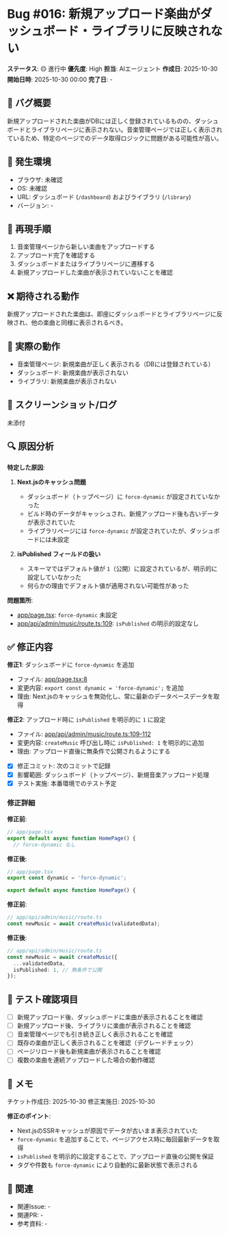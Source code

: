 # Bug #016: 新規アップロード楽曲がダッシュボード・ライブラリに反映されない

**ステータス**: 🟡 進行中
**優先度**: High
**担当**: AIエージェント
**作成日**: 2025-10-30
**開始日時**: 2025-10-30 00:00
**完了日**: -

## 🐛 バグ概要

新規アップロードされた楽曲がDBには正しく登録されているものの、ダッシュボードとライブラリページに表示されない。音楽管理ページでは正しく表示されているため、特定のページでのデータ取得ロジックに問題がある可能性が高い。

## 📍 発生環境

- ブラウザ: 未確認
- OS: 未確認
- URL: ダッシュボード (`/dashboard`) およびライブラリ (`/library`)
- バージョン: -

## 🔄 再現手順

1. 音楽管理ページから新しい楽曲をアップロードする
2. アップロード完了を確認する
3. ダッシュボードまたはライブラリページに遷移する
4. 新規アップロードした楽曲が表示されていないことを確認

## ❌ 期待される動作

新規アップロードされた楽曲は、即座にダッシュボードとライブラリページに反映され、他の楽曲と同様に表示されるべき。

## 🚨 実際の動作

- 音楽管理ページ: 新規楽曲が正しく表示される（DBには登録されている）
- ダッシュボード: 新規楽曲が表示されない
- ライブラリ: 新規楽曲が表示されない

## 📸 スクリーンショット/ログ

未添付

## 🔍 原因分析

**特定した原因**:

1. **Next.jsのキャッシュ問題**
   - ダッシュボード（トップページ）に `force-dynamic` が設定されていなかった
   - ビルド時のデータがキャッシュされ、新規アップロード後も古いデータが表示されていた
   - ライブラリページには `force-dynamic` が設定されていたが、ダッシュボードには未設定

2. **isPublished フィールドの扱い**
   - スキーマではデフォルト値が `1`（公開）に設定されているが、明示的に設定していなかった
   - 何らかの理由でデフォルト値が適用されない可能性があった

**問題箇所**:
- [app/page.tsx](app/page.tsx): `force-dynamic` 未設定
- [app/api/admin/music/route.ts:109](app/api/admin/music/route.ts#L109): `isPublished` の明示的設定なし

## ✅ 修正内容

**修正1**: ダッシュボードに `force-dynamic` を追加
- ファイル: [app/page.tsx:8](app/page.tsx#L8)
- 変更内容: `export const dynamic = 'force-dynamic';` を追加
- 理由: Next.jsのキャッシュを無効化し、常に最新のデータベースデータを取得

**修正2**: アップロード時に `isPublished` を明示的に `1` に設定
- ファイル: [app/api/admin/music/route.ts:109-112](app/api/admin/music/route.ts#L109-L112)
- 変更内容: `createMusic` 呼び出し時に `isPublished: 1` を明示的に追加
- 理由: アップロード直後に無条件で公開されるようにする

- [x] 修正コミット: 次のコミットで記録
- [x] 影響範囲: ダッシュボード（トップページ）、新規音楽アップロード処理
- [x] テスト実施: 本番環境でのテスト予定

### 修正詳細

**修正前**:
```typescript
// app/page.tsx
export default async function HomePage() {
  // force-dynamic なし
```

**修正後**:
```typescript
// app/page.tsx
export const dynamic = 'force-dynamic';

export default async function HomePage() {
```

**修正前**:
```typescript
// app/api/admin/music/route.ts
const newMusic = await createMusic(validatedData);
```

**修正後**:
```typescript
// app/api/admin/music/route.ts
const newMusic = await createMusic({
  ...validatedData,
  isPublished: 1, // 無条件で公開
});
```

## 🧪 テスト確認項目

- [ ] 新規アップロード後、ダッシュボードに楽曲が表示されることを確認
- [ ] 新規アップロード後、ライブラリに楽曲が表示されることを確認
- [ ] 音楽管理ページでも引き続き正しく表示されることを確認
- [ ] 既存の楽曲が正しく表示されることを確認（デグレードチェック）
- [ ] ページリロード後も新規楽曲が表示されることを確認
- [ ] 複数の楽曲を連続アップロードした場合の動作確認

## 📝 メモ

チケット作成日: 2025-10-30
修正実施日: 2025-10-30

**修正のポイント**:
- Next.jsのSSRキャッシュが原因でデータが古いまま表示されていた
- `force-dynamic` を追加することで、ページアクセス時に毎回最新データを取得
- `isPublished` を明示的に設定することで、アップロード直後の公開を保証
- タグや件数も `force-dynamic` により自動的に最新状態で表示される

## 🔗 関連

- 関連Issue: -
- 関連PR: -
- 参考資料: -
